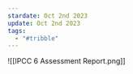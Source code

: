 ```yaml
---
stardate: Oct 2nd 2023
update: Oct 2nd 2023
tags:
  - "#tribble"
---
```



![[IPCC 6 Assessment Report.png]]